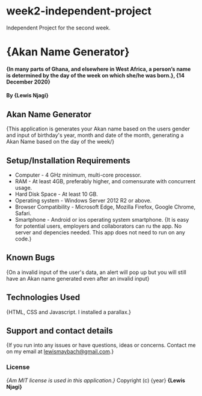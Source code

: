 # week2-independent-project
Independent Project for the second week.
# {Akan Name Generator}
#### {In many parts of Ghana, and elsewhere in West Africa, a person’s name is determined by the day of the week on which she/he was born.}, {14 December 2020}
#### By **{Lewis Njagi}**
## Akan Name Generator
{This application is generates your Akan name based on the users gender and input of birthday's year, month and date of the month, generating a Akan Name based on the day of the week/}
## Setup/Installation Requirements
* Computer - 4 GHz minimum, multi-core processor.
* RAM - At least 4GB, preferably higher, and comensurate with concurrent usage.
* Hard Disk Space - At least 10 GB.
* Operating system - Windows Server 2012 R2 or above.
* Browser Compatibility - Microsoft Edge, Mozilla Firefox, Google Chrome, Safari.
* Smartphone - Android or ios operating system smartphone.
{It is easy for potential users, employers and collaborators can ru the app. No server and depencies needed. This app does not need to run on any code.}
## Known Bugs
{On a invalid input of the user's data, an alert will pop up but you will still have an Akan name generated even after an invalid input}
## Technologies Used
{HTML, CSS and Javascript. I installed a parallax.}
## Support and contact details
{If you run into any issues or have questions, ideas or concerns. 
Contact me on my email at lewismaybach@gmail.com.}
### License
*{Am MIT license is used in this application.}*
Copyright (c) {year} **{Lewis Njagi}**
